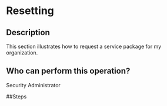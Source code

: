 # Resetting 

## Description
This section illustrates how to request a service package for my organization.

## Who can perform this operation?
Security Administrator

##Steps
